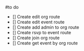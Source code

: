#to do 
- [] Create edit org route
- [] Create edit event route
- [] Create add admin to org route
- [] Create rsvp to event route
- [] Create join org route
- [] Create get event by org route
